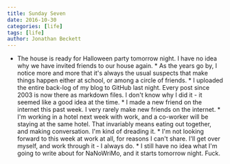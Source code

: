 ```yaml
---
title: Sunday Seven
date: 2016-10-30
categories: [life]
tags: [life]
author: Jonathan Beckett
---
```


 * The house is ready for Halloween party tomorrow night. I have no idea why we    have invited friends to our house again.          * As the years go by, I notice more and more that it's always the usual    suspects that make things happen either at school, or among a circle of    friends.          * I uploaded the entire back-log of my blog to GitHub last night. Every post    since 2003 is now there as markdown files. I don't know why I did it - it    seemed like a good idea at the time.          * I made a new friend on the internet this past week. I very rarely make new    friends on the internet.          * I'm working in a hotel next week with work, and a co-worker will be staying    at the same hotel. That invariably means eating out together, and making    conversation. I'm kind of dreading it.          * I'm not looking forward to this week at work at all, for reasons I can't    share. I'll get over myself, and work through it - I always do.          * I still have no idea what I'm going to write about for NaNoWriMo, and it    starts tomorrow night. Fuck.